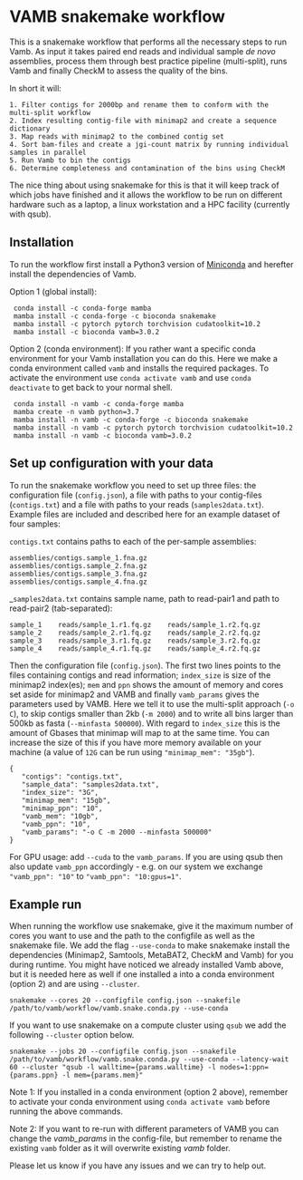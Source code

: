 # VAMB snakemake workflow

This is a snakemake workflow that performs all the necessary steps to run Vamb. As input it takes paired end reads and individual sample _de novo_ assemblies, process them through best practice pipeline (multi-split), runs Vamb and finally CheckM to assess the quality of the bins. 

In short it will:

```
1. Filter contigs for 2000bp and rename them to conform with the multi-split workflow
2. Index resulting contig-file with minimap2 and create a sequence dictionary
3. Map reads with minimap2 to the combined contig set
4. Sort bam-files and create a jgi-count matrix by running individual samples in parallel 
5. Run Vamb to bin the contigs
6. Determine completeness and contamination of the bins using CheckM
```

The nice thing about using snakemake for this is that it will keep track of which jobs have finished and it allows the workflow to be run on different hardware such as a laptop, a linux workstation and a HPC facility (currently with qsub).

## Installation 
To run the workflow first install a Python3 version of [Miniconda](https://docs.conda.io/en/latest/miniconda.html) and herefter install the dependencies of Vamb.

Option 1 (global install):
```
 conda install -c conda-forge mamba
 mamba install -c conda-forge -c bioconda snakemake 
 mamba install -c pytorch pytorch torchvision cudatoolkit=10.2
 mamba install -c bioconda vamb=3.0.2
```

Option 2 (conda environment): If you rather want a specific conda environment for your Vamb installation you can do this. Here we make a conda environment called `vamb` and installs the required packages. To activate the environment use `conda activate vamb` and use `conda deactivate` to get back to your normal shell.

```
 conda install -n vamb -c conda-forge mamba
 mamba create -n vamb python=3.7
 mamba install -n vamb -c conda-forge -c bioconda snakemake
 mamba install -n vamb -c pytorch pytorch torchvision cudatoolkit=10.2
 mamba install -n vamb -c bioconda vamb=3.0.2
```

## Set up configuration with your data

To run the snakemake workflow you need to set up three files: the configuration file (`config.json`), a file with paths to your contig-files (`contigs.txt`) and a file with paths to your reads (`samples2data.txt`). Example files are included and described here for an example dataset of four samples: 

`contigs.txt` contains paths to each of the per-sample assemblies:
```
assemblies/contigs.sample_1.fna.gz
assemblies/contigs.sample_2.fna.gz
assemblies/contigs.sample_3.fna.gz
assemblies/contigs.sample_4.fna.gz
```

_`samples2data.txt` contains sample name, path to read-pair1 and path to read-pair2 (tab-separated):
```
sample_1    reads/sample_1.r1.fq.gz    reads/sample_1.r2.fq.gz
sample_2    reads/sample_2.r1.fq.gz    reads/sample_2.r2.fq.gz
sample_3    reads/sample_3.r1.fq.gz    reads/sample_3.r2.fq.gz
sample_4    reads/sample_4.r1.fq.gz    reads/sample_4.r2.fq.gz

```

Then the configuration file (`config.json`). The first two lines points to the files containing contigs and read information; `index_size` is size of the minimap2 index(es); `mem` and `ppn` shows the amount of memory and cores set aside for minimap2 and VAMB and finally `vamb_params` gives the parameters used by VAMB. Here we tell it to use the multi-split approach (`-o C`), to skip contigs smaller than 2kb (`-m 2000`) and to write all bins larger than 500kb as fasta (`--minfasta 500000`). With regard to `index_size`  this is the amount of Gbases that minimap will map to at the same time. You can increase the size of this if you have more memory available on your machine (a value of `12G` can be run using `"minimap_mem": "35gb"`).

```
{
   "contigs": "contigs.txt",
   "sample_data": "samples2data.txt",
   "index_size": "3G",
   "minimap_mem": "15gb",
   "minimap_ppn": "10",
   "vamb_mem": "10gb",
   "vamb_ppn": "10",
   "vamb_params": "-o C -m 2000 --minfasta 500000"
}
```

For GPU usage: add `--cuda` to the `vamb_params`. If you are using qsub then also update `vamb_ppn` accordingly - e.g. on our system we exchange `"vamb_ppn": "10"` to `"vamb_ppn": "10:gpus=1"`.


## Example run

When running the workflow use snakemake, give it the maximum number of cores you want to use and the path to the configfile as well as the snakemake file. We add the flag `--use-conda` to make snakemake install the dependencies (Minimap2, Samtools, MetaBAT2, CheckM and Vamb) for you during runtime. You might have noticed we already installed Vamb above, but it is needed here as well if one installed a into a conda environment (option 2) and are using `--cluster`.  

```
snakemake --cores 20 --configfile config.json --snakefile /path/to/vamb/workflow/vamb.snake.conda.py --use-conda
```

If you want to use snakemake on a compute cluster using `qsub` we add the following `--cluster` option below.

```
snakemake --jobs 20 --configfile config.json --snakefile /path/to/vamb/workflow/vamb.snake.conda.py --use-conda --latency-wait 60 --cluster "qsub -l walltime={params.walltime} -l nodes=1:ppn={params.ppn} -l mem={params.mem}" 
```

Note 1: If you installed in a conda environment (option 2 above), remember to activate your conda environment using `conda activate vamb` before running the above commands.

Note 2: If you want to re-run with different parameters of VAMB you can change the _vamb_params_ in the config-file, but remember to rename the existing `vamb` folder as it will overwrite existing _vamb_ folder.

Please let us know if you have any issues and we can try to help out.

